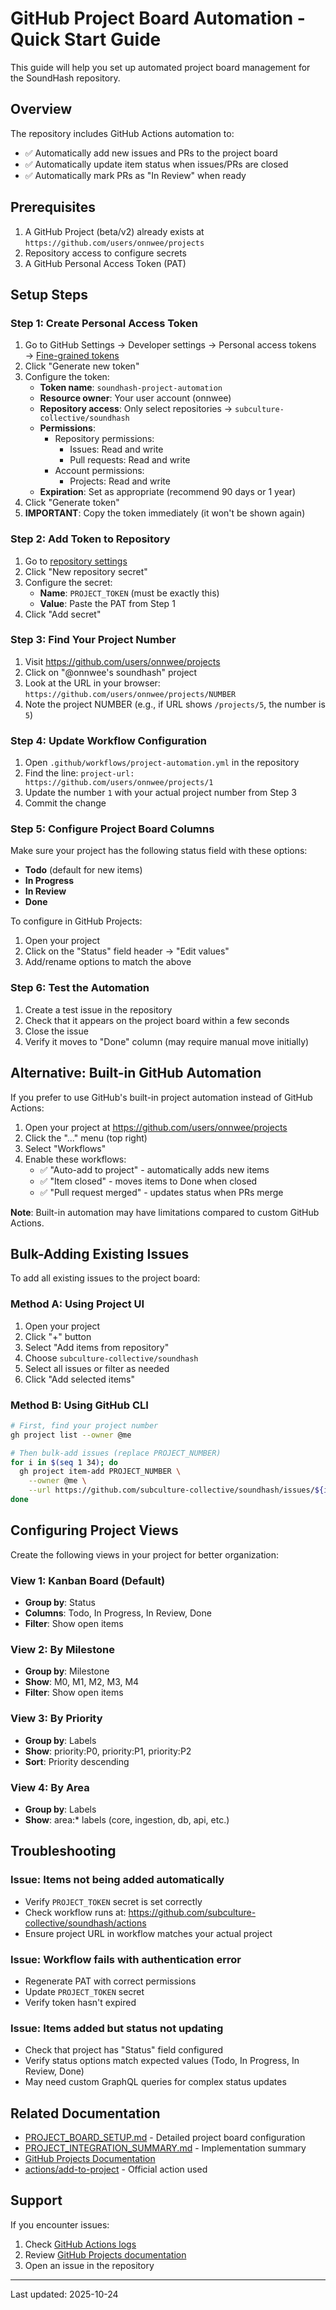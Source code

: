 # GitHub Project Board Automation - Quick Start Guide

This guide will help you set up automated project board management for the SoundHash repository.

## Overview

The repository includes GitHub Actions automation to:
- ✅ Automatically add new issues and PRs to the project board
- ✅ Automatically update item status when issues/PRs are closed
- ✅ Automatically mark PRs as "In Review" when ready

## Prerequisites

1. A GitHub Project (beta/v2) already exists at `https://github.com/users/onnwee/projects`
2. Repository access to configure secrets
3. A GitHub Personal Access Token (PAT)

## Setup Steps

### Step 1: Create Personal Access Token

1. Go to GitHub Settings → Developer settings → Personal access tokens → [Fine-grained tokens](https://github.com/settings/tokens?type=beta)
2. Click "Generate new token"
3. Configure the token:
   - **Token name**: `soundhash-project-automation`
   - **Resource owner**: Your user account (onnwee)
   - **Repository access**: Only select repositories → `subculture-collective/soundhash`
   - **Permissions**:
     - Repository permissions:
       - Issues: Read and write
       - Pull requests: Read and write
     - Account permissions:
       - Projects: Read and write
   - **Expiration**: Set as appropriate (recommend 90 days or 1 year)
4. Click "Generate token"
5. **IMPORTANT**: Copy the token immediately (it won't be shown again)

### Step 2: Add Token to Repository

1. Go to [repository settings](https://github.com/subculture-collective/soundhash/settings/secrets/actions)
2. Click "New repository secret"
3. Configure the secret:
   - **Name**: `PROJECT_TOKEN` (must be exactly this)
   - **Value**: Paste the PAT from Step 1
4. Click "Add secret"

### Step 3: Find Your Project Number

1. Visit https://github.com/users/onnwee/projects
2. Click on "@onnwee's soundhash" project
3. Look at the URL in your browser: `https://github.com/users/onnwee/projects/NUMBER`
4. Note the project NUMBER (e.g., if URL shows `/projects/5`, the number is `5`)

### Step 4: Update Workflow Configuration

1. Open `.github/workflows/project-automation.yml` in the repository
2. Find the line: `project-url: https://github.com/users/onnwee/projects/1`
3. Update the number `1` with your actual project number from Step 3
4. Commit the change

### Step 5: Configure Project Board Columns

Make sure your project has the following status field with these options:
- **Todo** (default for new items)
- **In Progress**
- **In Review**
- **Done**

To configure in GitHub Projects:
1. Open your project
2. Click on the "Status" field header → "Edit values"
3. Add/rename options to match the above

### Step 6: Test the Automation

1. Create a test issue in the repository
2. Check that it appears on the project board within a few seconds
3. Close the issue
4. Verify it moves to "Done" column (may require manual move initially)

## Alternative: Built-in GitHub Automation

If you prefer to use GitHub's built-in project automation instead of GitHub Actions:

1. Open your project at https://github.com/users/onnwee/projects
2. Click the "..." menu (top right)
3. Select "Workflows"
4. Enable these workflows:
   - ✅ "Auto-add to project" - automatically adds new items
   - ✅ "Item closed" - moves items to Done when closed
   - ✅ "Pull request merged" - updates status when PRs merge

**Note**: Built-in automation may have limitations compared to custom GitHub Actions.

## Bulk-Adding Existing Issues

To add all existing issues to the project board:

### Method A: Using Project UI
1. Open your project
2. Click "+" button
3. Select "Add items from repository"
4. Choose `subculture-collective/soundhash`
5. Select all issues or filter as needed
6. Click "Add selected items"

### Method B: Using GitHub CLI
```bash
# First, find your project number
gh project list --owner @me

# Then bulk-add issues (replace PROJECT_NUMBER)
for i in $(seq 1 34); do
  gh project item-add PROJECT_NUMBER \
    --owner @me \
    --url https://github.com/subculture-collective/soundhash/issues/${i}
done
```

## Configuring Project Views

Create the following views in your project for better organization:

### View 1: Kanban Board (Default)
- **Group by**: Status
- **Columns**: Todo, In Progress, In Review, Done
- **Filter**: Show open items

### View 2: By Milestone
- **Group by**: Milestone
- **Show**: M0, M1, M2, M3, M4
- **Filter**: Show open items

### View 3: By Priority
- **Group by**: Labels
- **Show**: priority:P0, priority:P1, priority:P2
- **Sort**: Priority descending

### View 4: By Area
- **Group by**: Labels
- **Show**: area:* labels (core, ingestion, db, api, etc.)

## Troubleshooting

### Issue: Items not being added automatically
- Verify `PROJECT_TOKEN` secret is set correctly
- Check workflow runs at: https://github.com/subculture-collective/soundhash/actions
- Ensure project URL in workflow matches your actual project

### Issue: Workflow fails with authentication error
- Regenerate PAT with correct permissions
- Update `PROJECT_TOKEN` secret
- Verify token hasn't expired

### Issue: Items added but status not updating
- Check that project has "Status" field configured
- Verify status options match expected values (Todo, In Progress, In Review, Done)
- May need custom GraphQL queries for complex status updates

## Related Documentation

- [PROJECT_BOARD_SETUP.md](PROJECT_BOARD_SETUP.md) - Detailed project board configuration
- [PROJECT_INTEGRATION_SUMMARY.md](PROJECT_INTEGRATION_SUMMARY.md) - Implementation summary
- [GitHub Projects Documentation](https://docs.github.com/en/issues/planning-and-tracking-with-projects)
- [actions/add-to-project](https://github.com/actions/add-to-project) - Official action used

## Support

If you encounter issues:
1. Check [GitHub Actions logs](https://github.com/subculture-collective/soundhash/actions)
2. Review [GitHub Projects documentation](https://docs.github.com/en/issues/planning-and-tracking-with-projects)
3. Open an issue in the repository

---

Last updated: 2025-10-24
